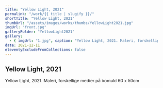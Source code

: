 ```yaml
---
title: "Yellow Light, 2021"
permalink: "/work/{{ title | slugify }}/"
shortTitle: "Yellow Light, 2021"
thumbUrl: "/assets/images/works/thumbs/YellowLight2021.jpg"
imgUrl: "front.jpg"
galleryFolder: "YellowLight2021"
gallery:
  - { imgUrl: "1.jpg", caption: "Yellow Light, 2021. Maleri, forskellige medier på bomuld 60 x 50cm" }
date: 2021-12-11
eleventyExcludeFromCollections: false
---
```


<div class="Txt">
  <h2>Yellow Light, 2021</h2>
  <p>Yellow Light, 2021. Maleri, forskellige medier på bomuld 60 x 50cm</p>
</div>